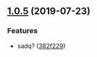 ## [1.0.5](https://github.com/maoyuyang/test11/compare/v1.0.4...v1.0.5) (2019-07-23)


### Features

* sadq? ([382f229](https://github.com/maoyuyang/test11/commit/382f229))














